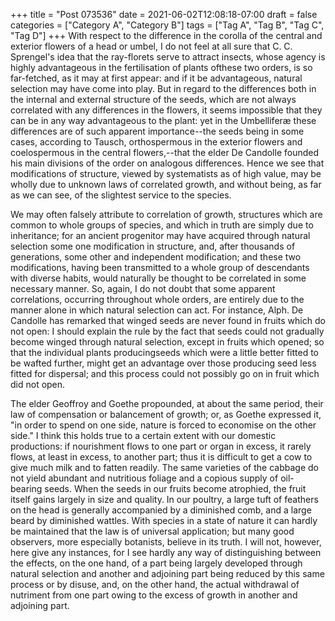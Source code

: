 +++
title = "Post 073536"
date = 2021-06-02T12:08:18-07:00
draft = false
categories = ["Category A", "Category B"]
tags = ["Tag A", "Tag B", "Tag C", "Tag D"]
+++
With respect to the difference in the corolla of the central and exterior flowers of a head or umbel, I do not feel at all sure that C. C. Sprengel's idea that the ray-florets serve to attract insects, whose agency is highly advantageous in the fertilisation of plants ofthese two orders, is so far-fetched, as it may at first appear: and if it be advantageous, natural selection may have come into play. But in regard to the differences both in the internal and external structure of the seeds, which are not always correlated with any differences in the flowers, it seems impossible that they can be in any way advantageous to the plant: yet in the Umbelliferæ these differences are of such apparent importance--the seeds being in some cases, according to Tausch, orthospermous in the exterior flowers and coelospermous in the central flowers,--that the elder De Candolle founded his main divisions of the order on analogous differences. Hence we see that modifications of structure, viewed by systematists as of high value, may be wholly due to unknown laws of correlated growth, and without being, as far as we can see, of the slightest service to the species.

We may often falsely attribute to correlation of growth, structures which are common to whole groups of species, and which in truth are simply due to inheritance; for an ancient progenitor may have acquired through natural selection some one modification in structure, and, after thousands of generations, some other and independent modification; and these two modifications, having been transmitted to a whole group of descendants with diverse habits, would naturally be thought to be correlated in some necessary manner. So, again, I do not doubt that some apparent correlations, occurring throughout whole orders, are entirely due to the manner alone in which natural selection can act. For instance, Alph. De Candolle has remarked that winged seeds are never found in fruits which do not open: I should explain the rule by the fact that seeds could not gradually become winged through natural selection, except in fruits which opened; so that the individual plants producingseeds which were a little better fitted to be wafted further, might get an advantage over those producing seed less fitted for dispersal; and this process could not possibly go on in fruit which did not open.

The elder Geoffroy and Goethe propounded, at about the same period, their law of compensation or balancement of growth; or, as Goethe expressed it, "in order to spend on one side, nature is forced to economise on the other side." I think this holds true to a certain extent with our domestic productions: if nourishment flows to one part or organ in excess, it rarely flows, at least in excess, to another part; thus it is difficult to get a cow to give much milk and to fatten readily. The same varieties of the cabbage do not yield abundant and nutritious foliage and a copious supply of oil-bearing seeds. When the seeds in our fruits become atrophied, the fruit itself gains largely in size and quality. In our poultry, a large tuft of feathers on the head is generally accompanied by a diminished comb, and a large beard by diminished wattles. With species in a state of nature it can hardly be maintained that the law is of universal application; but many good observers, more especially botanists, believe in its truth. I will not, however, here give any instances, for I see hardly any way of distinguishing between the effects, on the one hand, of a part being largely developed through natural selection and another and adjoining part being reduced by this same process or by disuse, and, on the other hand, the actual withdrawal of nutriment from one part owing to the excess of growth in another and adjoining part.
